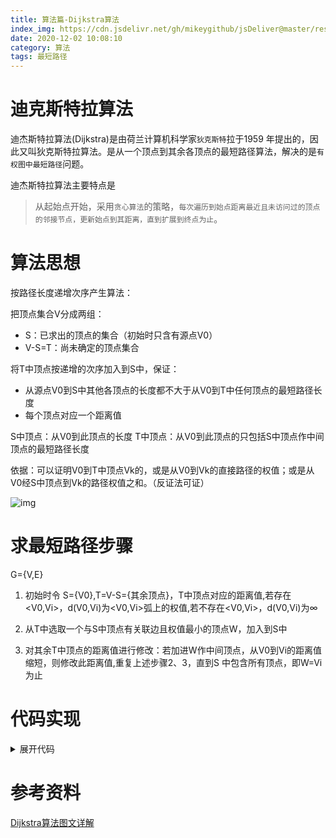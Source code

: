 ```yaml
---
title: 算法篇-Dijkstra算法
index_img: https://cdn.jsdelivr.net/gh/mikeygithub/jsDeliver@master/resource/img/Dijkstra.png
date: 2020-12-02 10:08:10
category: 算法
tags: 最短路径
---
```


# 迪克斯特拉算法

迪杰斯特拉算法(Dijkstra)是由荷兰计算机科学家`狄克斯特`拉于1959 年提出的，因此又叫狄克斯特拉算法。是从一个顶点到其余各顶点的最短路径算法，解决的是`有权图中最短路径`问题。

迪杰斯特拉算法主要特点是

>从起始点开始，采用`贪心算法`的策略，`每次遍历到始点距离最近且未访问过的顶点的邻接节点，更新始点到其距离，直到扩展到终点为止`。

# 算法思想

按路径长度递增次序产生算法：

把顶点集合V分成两组： 
- S：已求出的顶点的集合（初始时只含有源点V0） 
- V-S=T：尚未确定的顶点集合 

将T中顶点按递增的次序加入到S中，保证： 
- 从源点V0到S中其他各顶点的长度都不大于从V0到T中任何顶点的最短路径长度  
- 每个顶点对应一个距离值 

S中顶点：从V0到此顶点的长度 
T中顶点：从V0到此顶点的只包括S中顶点作中间顶点的最短路径长度  

依据：可以证明V0到T中顶点Vk的，或是从V0到Vk的直接路径的权值；或是从V0经S中顶点到Vk的路径权值之和。（反证法可证）

![img](https://cdn.jsdelivr.net/gh/mikeygithub/jsDeliver@master/resource/img/dijkstra-1.gif)


# 求最短路径步骤 

G={V,E}

1. 初始时令 S={V0},T=V-S={其余顶点}，T中顶点对应的距离值,若存在<V0,Vi>，d(V0,Vi)为<V0,Vi>弧上的权值,若不存在<V0,Vi>，d(V0,Vi)为∞ 

2. 从T中选取一个与S中顶点有关联边且权值最小的顶点W，加入到S中  

3. 对其余T中顶点的距离值进行修改：若加进W作中间顶点，从V0到Vi的距离值缩短，则修改此距离值,重复上述步骤2、3，直到S  中包含所有顶点，即W=Vi为止 


# 代码实现

<details>
  <summary><span>展开代码</span></summary>
  <br>

```java

```
</details>

# 参考资料

[Dijkstra算法图文详解](https://blog.csdn.net/lbperfect123/article/details/84281300)


 